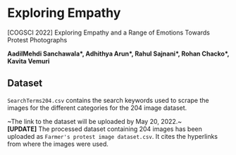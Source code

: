# Exploring Empathy
[COGSCI 2022] Exploring Empathy and a Range of Emotions Towards Protest Photographs

**AadilMehdi Sanchawala\*, Adhithya Arun\*, Rahul Sajnani\*, Rohan Chacko\*, Kavita Vemuri**
## Dataset

`SearchTerms204.csv` contains the search keywords used to scrape the images for the different categories for the 204 image dataset.

~The link to the dataset will be uploaded by May 20, 2022.~  
**[UPDATE]** The processed dataset containing 204 images has been uploaded as `Farmer's protest image dataset.csv`. It cites the hyperlinks from where the images were used. 
